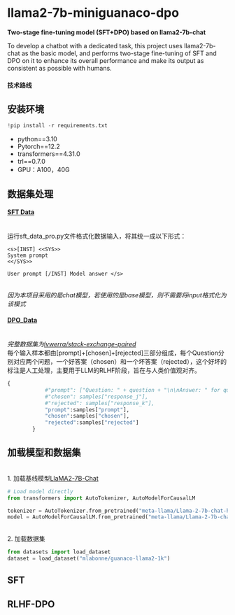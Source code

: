 # llama2-7b-miniguanaco-dpo
**Two-stage fine-tuning model (SFT+DPO) based on llama2-7b-chat**

To develop a chatbot with a dedicated task, this project uses llama2-7b-chat as the basic model, and performs two-stage fine-tuning of SFT and DPO on it to enhance its overall performance and make its output as consistent as possible with humans.
#### 技术路线

## 安装环境
 ```python
!pip install -r requirements.txt
 ```
- python==3.10
- Pytorch==12.2
- transformers==4.31.0 
- trl==0.7.0
- GPU：A100，40G
## 数据集处理
#### [SFT Data](https://github.com/ccccai239/llama2-7b-miniguanaco-dpo/sft_data_pro.py)
<br>运行sft_data_pro.py文件格式化数据输入，将其统一成以下形式：
```
<s>[INST] <<SYS>>
System prompt
<</SYS>>

User prompt [/INST] Model answer </s>
```
<br>_因为本项目采用的是chat模型，若使用的是base模型，则不需要将input格式化为该模式_
#### [DPO_Data](https://huggingface.co/datasets/AlexHung29629/stack-exchange-paired-128K)
<br>_完整数据集为[lvwerra/stack-exchange-paired](https://huggingface.co/datasets/lvwerra/stack-exchange-paired)_
<br>每个输入样本都由[prompt]+[chosen]+[rejected]三部分组成，每个Question分别对应两个问题，一个好答案（chosen）和一个坏答案（rejected），这个好坏的标注是人工处理，主要用于LLM的RLHF阶段，旨在与人类价值观对齐。
```python
{
            #"prompt": ["Question: " + question + "\n\nAnswer: " for question in samples["question"]],
            #"chosen": samples["response_j"],
            #"rejected": samples["response_k"],
            "prompt":samples["prompt"],
            "chosen":samples["chosen"],
            "rejected":samples["rejected"]
        }
```
## 加载模型和数据集
<br>1. 加载基线模型[LlaMA2-7B-Chat](https://huggingface.co/meta-llama/Llama-2-7b-chat-hf)
```python
# Load model directly
from transformers import AutoTokenizer, AutoModelForCausalLM

tokenizer = AutoTokenizer.from_pretrained("meta-llama/Llama-2-7b-chat-hf")
model = AutoModelForCausalLM.from_pretrained("meta-llama/Llama-2-7b-chat-hf")
```
<br>2. 加载数据集
```python
from datasets import load_dataset
dataset = load_dataset("mlabonne/guanaco-llama2-1k")
```
## SFT

## RLHF-DPO
